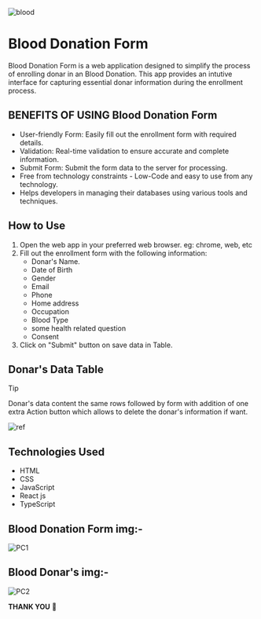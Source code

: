 ![blood](https://i.ibb.co/TTJVS3R/OIP.jpg) 
# Blood Donation Form

Blood Donation Form is a web application designed to simplify the process of enrolling donar in an Blood Donation. This app provides an intutive interface for capturing essential donar information during the enrollment process.

## BENEFITS OF USING Blood Donation Form

- User-friendly Form: Easily fill out the enrollment form with required details.
- Validation: Real-time validation to ensure accurate and complete information.
- Submit Form: Submit the form data to the server for processing.
- Free from technology constraints - Low-Code and easy to use from any technology.
- Helps developers in managing their databases using various tools and techniques.




## How to Use 

1. Open the web app in your preferred web browser. eg: chrome, web, etc
1. Fill out the enrollment form with the following information:
   - Donar's Name.
   - Date of Birth
   - Gender
   - Email
   - Phone
   - Home address
   - Occupation
   - Blood Type
   - some health related question 
   - Consent
1. Click on "Submit" button on save data in Table.

## Donar's Data Table 

> [!TIP]
> Donar's data content the same rows followed by form with addition of one extra Action button which allows to delete the donar's information if want.

![ref](https://i.ibb.co/5LQwy53/Screenshot-117.png)


## Technologies Used
+ HTML
+ CSS
+ JavaScript 
+ React js
+ TypeScript


## Blood Donation Form img:- 
![PC1](https://i.ibb.co/vkyfcT1/Web-capture-22-1-2024-154324-localhost.jpg)

## Blood Donar's img:-
![PC2](https://i.ibb.co/THYnPSb/table.png)



**THANK YOU**
:pray:

